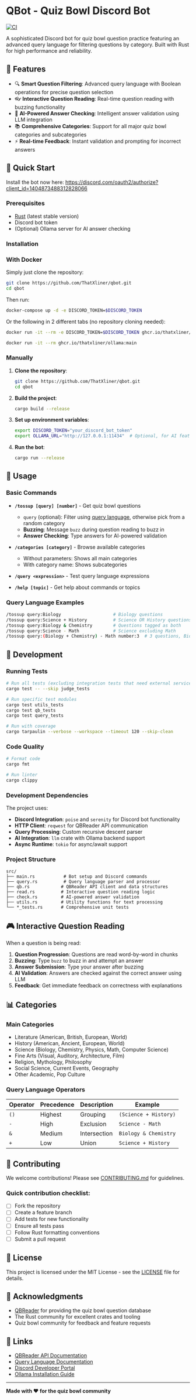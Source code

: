# QBot - Quiz Bowl Discord Bot

[![CI](https://github.com/ThatXliner/qbot/actions/workflows/ci.yml/badge.svg)](https://github.com/ThatXliner/qbot/actions/workflows/ci.yml)

A sophisticated Discord bot for quiz bowl question practice featuring an advanced query language for filtering questions by category. Built with Rust for high performance and reliability.

## 🎯 Features

- 🔍 **Smart Question Filtering**: Advanced query language with Boolean operations for precise question selection
- 👓 **Interactive Question Reading**: Real-time question reading with buzzing functionality
- 🧠 **AI-Powered Answer Checking**: Intelligent answer validation using LLM integration
- 📚 **Comprehensive Categories**: Support for all major quiz bowl categories and subcategories
- :zap: **Real-time Feedback**: Instant validation and prompting for incorrect answers
<!-- - **Multiple Question Support**: Read 1-10 questions in sequence with automatic transitions-->

## 🚀 Quick Start

Install the bot now here: https://discord.com/oauth2/authorize?client_id=1404873488312828066

### Prerequisites

- [Rust](https://rustup.rs/) (latest stable version)
- Discord bot token
- (Optional) Ollama server for AI answer checking

### Installation

### With Docker

Simply just clone the repository:

```bash
git clone https://github.com/ThatXliner/qbot.git
cd qbot
```

Then run:

```bash
docker-compose up -d -e DISCORD_TOKEN=$DISCORD_TOKEN
```

Or the following in 2 different tabs (no repository cloning needed):

```bash
docker run -it --rm -e DISCORD_TOKEN=$DISCORD_TOKEN ghcr.io/thatxliner/qbot:main
```
```bash
docker run -it --rm ghcr.io/thatxliner/ollama:main
```

### Manually
1. **Clone the repository**:
   ```bash
   git clone https://github.com/ThatXliner/qbot.git
   cd qbot
   ```

2. **Build the project**:
   ```bash
   cargo build --release
   ```

3. **Set up environment variables**:
   ```bash
   export DISCORD_TOKEN="your_discord_bot_token"
   export OLLAMA_URL="http://127.0.0.1:11434"  # Optional, for AI features
   ```

4. **Run the bot**:
   ```bash
   cargo run --release
   ```

## 📖 Usage

### Basic Commands

- **`/tossup [query] [number]`** - Get quiz bowl questions
  - `query` (optional): Filter using [query language](#query-language-operators), otherwise pick from a random category
  - **Buzzing**: Message `buzz` during question reading to buzz in
  - **Answer Checking**: Type answers for AI-powered validation

- **`/categories [category]`** - Browse available categories
  - Without parameters: Shows all main categories
  - With category name: Shows subcategories

- **`/query <expression>`** - Test query language expressions

- **`/help [topic]`** - Get help about commands or topics

### Query Language Examples

```bash
/tossup query:Biology                    # Biology questions
/tossup query:Science + History          # Science OR History questions
/tossup query:Biology & Chemistry        # Questions tagged as both
/tossup query:Science - Math             # Science excluding Math
/tossup query:(Biology + Chemistry) - Math number:3  # 3 questions, Biology or Chemistry but no Math
```

## 🔧 Development

### Running Tests

```bash
# Run all tests (excluding integration tests that need external services)
cargo test -- --skip judge_tests

# Run specific test modules
cargo test utils_tests
cargo test qb_tests
cargo test query_tests

# Run with coverage
cargo tarpaulin --verbose --workspace --timeout 120 --skip-clean
```

### Code Quality

```bash
# Format code
cargo fmt

# Run linter
cargo clippy
```

### Development Dependencies

The project uses:
- **Discord Integration**: `poise` and `serenity` for Discord bot functionality
- **HTTP Client**: `reqwest` for QBReader API communication
- **Query Processing**: Custom recursive descent parser
- **AI Integration**: `llm` crate with Ollama backend support
- **Async Runtime**: `tokio` for async/await support

### Project Structure

```
src/
├── main.rs           # Bot setup and Discord commands
├── query.rs          # Query language parser and processor
├── qb.rs            # QBReader API client and data structures
├── read.rs          # Interactive question reading logic
├── check.rs         # AI-powered answer validation
├── utils.rs         # Utility functions for text processing
└── *_tests.rs       # Comprehensive unit tests
```

## 🎮 Interactive Question Reading

When a question is being read:

1. **Question Progression**: Questions are read word-by-word in chunks
2. **Buzzing**: Type `buzz` to buzz in and attempt an answer
3. **Answer Submission**: Type your answer after buzzing
4. **AI Validation**: Answers are checked against the correct answer using LLM
5. **Feedback**: Get immediate feedback on correctness with explanations

## 📊 Categories

### Main Categories
- Literature (American, British, European, World)
- History (American, Ancient, European, World)
- Science (Biology, Chemistry, Physics, Math, Computer Science)
- Fine Arts (Visual, Auditory, Architecture, Film)
- Religion, Mythology, Philosophy
- Social Science, Current Events, Geography
- Other Academic, Pop Culture

### Query Language Operators

| Operator | Precedence | Description | Example |
|----------|------------|-------------|---------|
| `()`     | Highest    | Grouping    | `(Science + History)` |
| `-`      | High       | Exclusion   | `Science - Math` |
| `&`      | Medium     | Intersection| `Biology & Chemistry` |
| `+`      | Low        | Union       | `Science + History` |

## 🤝 Contributing

We welcome contributions! Please see [CONTRIBUTING.md](CONTRIBUTING.md) for guidelines.

### Quick contribution checklist:
- [ ] Fork the repository
- [ ] Create a feature branch
- [ ] Add tests for new functionality
- [ ] Ensure all tests pass
- [ ] Follow Rust formatting conventions
- [ ] Submit a pull request

## 📄 License

This project is licensed under the MIT License - see the [LICENSE](LICENSE) file for details.

## 🙏 Acknowledgments

- [QBReader](https://www.qbreader.org/) for providing the quiz bowl question database
- The Rust community for excellent crates and tooling
- Quiz bowl community for feedback and feature requests

## 🔗 Links

- [QBReader API Documentation](https://www.qbreader.org/api-docs)
- [Query Language Documentation](QUERY_LANGUAGE.md)
- [Discord Developer Portal](https://discord.com/developers/applications)
- [Ollama Installation Guide](https://ollama.ai/)

---

**Made with ❤️ for the quiz bowl community**
